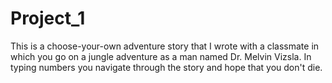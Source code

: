 # Project_1
This is a choose-your-own adventure story that I wrote with a classmate in which you go on a jungle adventure as a man named Dr. Melvin Vizsla. In typing numbers you navigate through the story and hope that you don't die.
